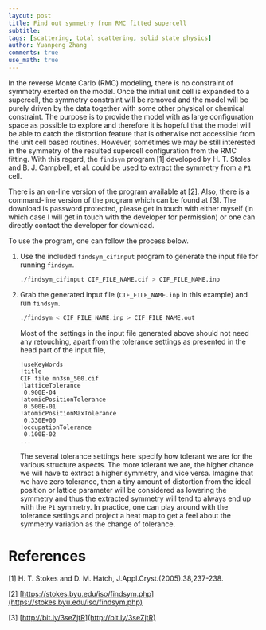 ```yaml
---
layout: post
title: Find out symmetry from RMC fitted supercell
subtitle:
tags: [scattering, total scattering, solid state physics]
author: Yuanpeng Zhang
comments: true
use_math: true
---
```


In the reverse Monte Carlo (RMC) modeling, there is no constraint of symmetry exerted on the model.
Once the initial unit cell is expanded to a supercell, the symmetry constraint will be removed and
the model will be purely driven by the data together with some other physical or chemical
constraint. The purpose is to provide the model with as large configuration space as possible to
explore and therefore it is hopeful that the model will be able to catch the distortion feature that
is otherwise not accessible from the unit cell based routines. However, sometimes we may be still
interested in the symmetry of the resulted supercell configuration from the RMC fitting. With this
regard, the `findsym` program [1] developed by H. T. Stoles and B. J. Campbell, et al. could be used
to extract the symmetry from a `P1` cell.

There is an on-line version of the program available at [2]. Also, there is a command-line version
of the program which can be found at [3]. The download is password protected, please get in touch
with either myself (in which case I will get in touch with the developer for permission) or one can
directly contact the developer for download.

To use the program, one can follow the process below.

1. Use the included `findsym_cifinput` program to generate the input file for running `findsym`.

   ```bash
   ./findsym_cifinput CIF_FILE_NAME.cif > CIF_FILE_NAME.inp
   ```

2. Grab the generated input file (`CIF_FILE_NAME.inp` in this example) and run `findsym`.

   ```bash
   ./findsym < CIF_FILE_NAME.inp > CIF_FILE_NAME.out
   ```

   Most of the settings in the input file generated above should not need any retouching, apart from
   the tolerance settings as presented in the head part of the input file,

   ```
   !useKeyWords
   !title
   CIF file mn3sn_500.cif
   !latticeTolerance
    0.900E-04
   !atomicPositionTolerance
    0.500E-01
   !atomicPositionMaxTolerance
    0.330E+00
   !occupationTolerance
    0.100E-02
   ...
   ```

   The several tolerance settings here specify how tolerant we are for the various structure
   aspects. The more tolerant we are, the higher chance we will have to extract a higher symmetry,
   and vice versa. Imagine that we have zero tolerance, then a tiny amount of distortion from the
   ideal position or lattice parameter will be considered as lowering the symmetry and thus the
   extracted symmetry will tend to always end up with the `P1` symmetry. In practice, one can play
   around with the tolerance settings and project a heat map to get a feel about the symmetry
   variation as the change of tolerance.

References
===

[1] H. T. Stokes and D. M. Hatch, J.Appl.Cryst.(2005).38,237-238.

[2] [https://stokes.byu.edu/iso/findsym.php](https://stokes.byu.edu/iso/findsym.php)

[3] [http://bit.ly/3seZjtR](http://bit.ly/3seZjtR)